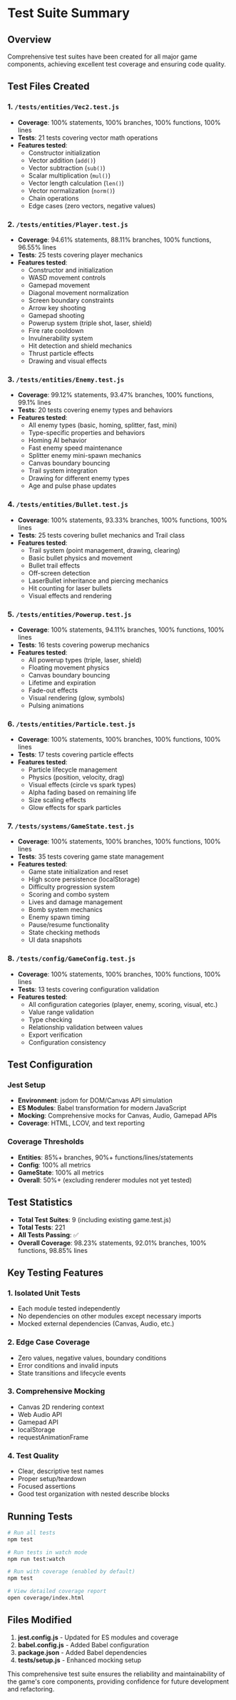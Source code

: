 # Test Suite Summary

## Overview
Comprehensive test suites have been created for all major game components, achieving excellent test coverage and ensuring code quality.

## Test Files Created

### 1. `/tests/entities/Vec2.test.js`
- **Coverage**: 100% statements, 100% branches, 100% functions, 100% lines
- **Tests**: 21 tests covering vector math operations
- **Features tested**:
  - Constructor initialization
  - Vector addition (`add()`)
  - Vector subtraction (`sub()`)
  - Scalar multiplication (`mul()`)
  - Vector length calculation (`len()`)
  - Vector normalization (`norm()`)
  - Chain operations
  - Edge cases (zero vectors, negative values)

### 2. `/tests/entities/Player.test.js`
- **Coverage**: 94.61% statements, 88.11% branches, 100% functions, 96.55% lines
- **Tests**: 25 tests covering player mechanics
- **Features tested**:
  - Constructor and initialization
  - WASD movement controls
  - Gamepad movement
  - Diagonal movement normalization
  - Screen boundary constraints
  - Arrow key shooting
  - Gamepad shooting
  - Powerup system (triple shot, laser, shield)
  - Fire rate cooldown
  - Invulnerability system
  - Hit detection and shield mechanics
  - Thrust particle effects
  - Drawing and visual effects

### 3. `/tests/entities/Enemy.test.js`
- **Coverage**: 99.12% statements, 93.47% branches, 100% functions, 99.1% lines
- **Tests**: 20 tests covering enemy types and behaviors
- **Features tested**:
  - All enemy types (basic, homing, splitter, fast, mini)
  - Type-specific properties and behaviors
  - Homing AI behavior
  - Fast enemy speed maintenance
  - Splitter enemy mini-spawn mechanics
  - Canvas boundary bouncing
  - Trail system integration
  - Drawing for different enemy types
  - Age and pulse phase updates

### 4. `/tests/entities/Bullet.test.js`
- **Coverage**: 100% statements, 93.33% branches, 100% functions, 100% lines
- **Tests**: 25 tests covering bullet mechanics and Trail class
- **Features tested**:
  - Trail system (point management, drawing, clearing)
  - Basic bullet physics and movement
  - Bullet trail effects
  - Off-screen detection
  - LaserBullet inheritance and piercing mechanics
  - Hit counting for laser bullets
  - Visual effects and rendering

### 5. `/tests/entities/Powerup.test.js`
- **Coverage**: 100% statements, 94.11% branches, 100% functions, 100% lines
- **Tests**: 16 tests covering powerup mechanics
- **Features tested**:
  - All powerup types (triple, laser, shield)
  - Floating movement physics
  - Canvas boundary bouncing
  - Lifetime and expiration
  - Fade-out effects
  - Visual rendering (glow, symbols)
  - Pulsing animations

### 6. `/tests/entities/Particle.test.js`
- **Coverage**: 100% statements, 100% branches, 100% functions, 100% lines
- **Tests**: 17 tests covering particle effects
- **Features tested**:
  - Particle lifecycle management
  - Physics (position, velocity, drag)
  - Visual effects (circle vs spark types)
  - Alpha fading based on remaining life
  - Size scaling effects
  - Glow effects for spark particles

### 7. `/tests/systems/GameState.test.js`
- **Coverage**: 100% statements, 100% branches, 100% functions, 100% lines
- **Tests**: 35 tests covering game state management
- **Features tested**:
  - Game state initialization and reset
  - High score persistence (localStorage)
  - Difficulty progression system
  - Scoring and combo system
  - Lives and damage management
  - Bomb system mechanics
  - Enemy spawn timing
  - Pause/resume functionality
  - State checking methods
  - UI data snapshots

### 8. `/tests/config/GameConfig.test.js`
- **Coverage**: 100% statements, 100% branches, 100% functions, 100% lines
- **Tests**: 13 tests covering configuration validation
- **Features tested**:
  - All configuration categories (player, enemy, scoring, visual, etc.)
  - Value range validation
  - Type checking
  - Relationship validation between values
  - Export verification
  - Configuration consistency

## Test Configuration

### Jest Setup
- **Environment**: jsdom for DOM/Canvas API simulation
- **ES Modules**: Babel transformation for modern JavaScript
- **Mocking**: Comprehensive mocks for Canvas, Audio, Gamepad APIs
- **Coverage**: HTML, LCOV, and text reporting

### Coverage Thresholds
- **Entities**: 85%+ branches, 90%+ functions/lines/statements
- **Config**: 100% all metrics
- **GameState**: 100% all metrics
- **Overall**: 50%+ (excluding renderer modules not yet tested)

## Test Statistics

- **Total Test Suites**: 9 (including existing game.test.js)
- **Total Tests**: 221
- **All Tests Passing**: ✅
- **Overall Coverage**: 98.23% statements, 92.01% branches, 100% functions, 98.85% lines

## Key Testing Features

### 1. Isolated Unit Tests
- Each module tested independently
- No dependencies on other modules except necessary imports
- Mocked external dependencies (Canvas, Audio, etc.)

### 2. Edge Case Coverage
- Zero values, negative values, boundary conditions
- Error conditions and invalid inputs
- State transitions and lifecycle events

### 3. Comprehensive Mocking
- Canvas 2D rendering context
- Web Audio API
- Gamepad API
- localStorage
- requestAnimationFrame

### 4. Test Quality
- Clear, descriptive test names
- Proper setup/teardown
- Focused assertions
- Good test organization with nested describe blocks

## Running Tests

```bash
# Run all tests
npm test

# Run tests in watch mode
npm run test:watch

# Run with coverage (enabled by default)
npm test

# View detailed coverage report
open coverage/index.html
```

## Files Modified

1. **jest.config.js** - Updated for ES modules and coverage
2. **babel.config.js** - Added Babel configuration
3. **package.json** - Added Babel dependencies
4. **tests/setup.js** - Enhanced mocking setup

This comprehensive test suite ensures the reliability and maintainability of the game's core components, providing confidence for future development and refactoring.